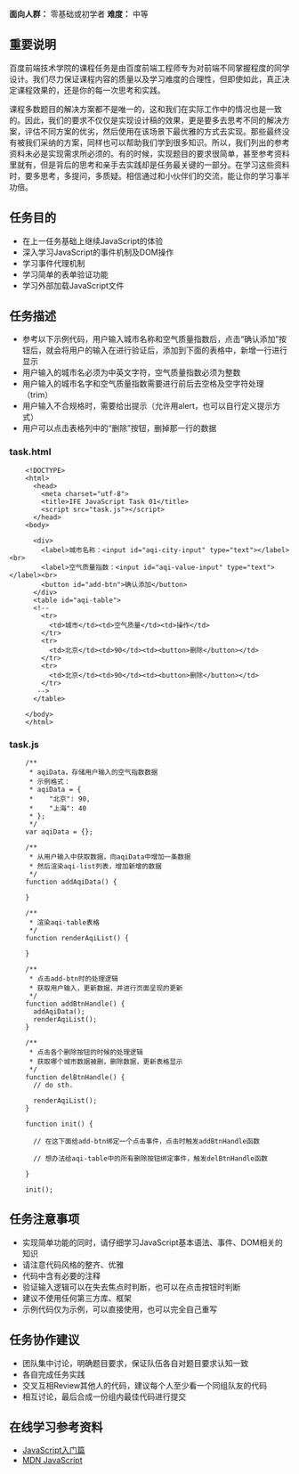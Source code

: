 
**面向人群：**
零基础或初学者
**难度：**
中等

## 重要说明

百度前端技术学院的课程任务是由百度前端工程师专为对前端不同掌握程度的同学设计。我们尽力保证课程内容的质量以及学习难度的合理性，但即使如此，真正决定课程效果的，还是你的每一次思考和实践。

课程多数题目的解决方案都不是唯一的，这和我们在实际工作中的情况也是一致的。因此，我们的要求不仅仅是实现设计稿的效果，更是要多去思考不同的解决方案，评估不同方案的优劣，然后使用在该场景下最优雅的方式去实现。那些最终没有被我们采纳的方案，同样也可以帮助我们学到很多知识。所以，我们列出的参考资料未必是实现需求所必须的。有的时候，实现题目的要求很简单，甚至参考资料里就有，但是背后的思考和亲手去实践却是任务最关键的一部分。在学习这些资料时，要多思考，多提问，多质疑。相信通过和小伙伴们的交流，能让你的学习事半功倍。

## 任务目的

+ 在上一任务基础上继续JavaScript的体验
+ 深入学习JavaScript的事件机制及DOM操作
+ 学习事件代理机制
+ 学习简单的表单验证功能
+ 学习外部加载JavaScript文件

## 任务描述

+ 参考以下示例代码，用户输入城市名称和空气质量指数后，点击“确认添加”按钮后，就会将用户的输入在进行验证后，添加到下面的表格中，新增一行进行显示
+ 用户输入的城市名必须为中英文字符，空气质量指数必须为整数
+ 用户输入的城市名字和空气质量指数需要进行前后去空格及空字符处理（trim）
+ 用户输入不合规格时，需要给出提示（允许用alert，也可以自行定义提示方式）
+ 用户可以点击表格列中的“删除”按钮，删掉那一行的数据

### task.html

        <!DOCTYPE>
        <html>
          <head>
            <meta charset="utf-8">
            <title>IFE JavaScript Task 01</title>
            <script src="task.js"></script>
          </head>
        <body>

          <div>
            <label>城市名称：<input id="aqi-city-input" type="text"></label><br>
            <label>空气质量指数：<input id="aqi-value-input" type="text"></label><br>
            <button id="add-btn">确认添加</button>
          </div>
          <table id="aqi-table">
          <!--
            <tr>
              <td>城市</td><td>空气质量</td><td>操作</td>
            </tr>
            <tr>
              <td>北京</td><td>90</td><td><button>删除</button></td>
            </tr>
            <tr>
              <td>北京</td><td>90</td><td><button>删除</button></td>
            </tr>
           -->
          </table>

        </body>
        </html>

### task.js

        /**
         * aqiData，存储用户输入的空气指数数据
         * 示例格式：
         * aqiData = {
         *    "北京": 90,
         *    "上海": 40
         * };
         */
        var aqiData = {};

        /**
         * 从用户输入中获取数据，向aqiData中增加一条数据
         * 然后渲染aqi-list列表，增加新增的数据
         */
        function addAqiData() {

        }

        /**
         * 渲染aqi-table表格
         */
        function renderAqiList() {

        }

        /**
         * 点击add-btn时的处理逻辑
         * 获取用户输入，更新数据，并进行页面呈现的更新
         */
        function addBtnHandle() {
          addAqiData();
          renderAqiList();
        }

        /**
         * 点击各个删除按钮的时候的处理逻辑
         * 获取哪个城市数据被删，删除数据，更新表格显示
         */
        function delBtnHandle() {
          // do sth.

          renderAqiList();
        }

        function init() {

          // 在这下面给add-btn绑定一个点击事件，点击时触发addBtnHandle函数

          // 想办法给aqi-table中的所有删除按钮绑定事件，触发delBtnHandle函数

        }

        init();

## 任务注意事项

+ 实现简单功能的同时，请仔细学习JavaScript基本语法、事件、DOM相关的知识
+ 请注意代码风格的整齐、优雅
+ 代码中含有必要的注释
+ 验证输入逻辑可以在失去焦点时判断，也可以在点击按钮时判断
+ 建议不使用任何第三方库、框架
+ 示例代码仅为示例，可以直接使用，也可以完全自己重写

## 任务协作建议

+ 团队集中讨论，明确题目要求，保证队伍各自对题目要求认知一致
+ 各自完成任务实践
+ 交叉互相Review其他人的代码，建议每个人至少看一个同组队友的代码
+ 相互讨论，最后合成一份组内最佳代码进行提交

## 在线学习参考资料

+ [JavaScript入门篇](http://www.imooc.com/view/36)
+ [MDN JavaScript](https://developer.mozilla.org/zh-CN/docs/Web/JavaScript)
